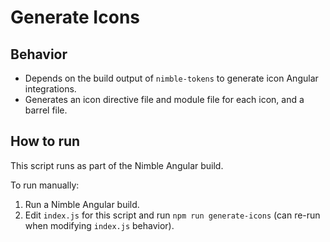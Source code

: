 # Generate Icons

## Behavior

- Depends on the build output of `nimble-tokens` to generate icon Angular integrations.
- Generates an icon directive file and module file for each icon, and a barrel file.

## How to run

This script runs as part of the Nimble Angular build.

To run manually:

1. Run a Nimble Angular build.
2. Edit `index.js` for this script and run `npm run generate-icons` (can re-run when modifying `index.js` behavior).
